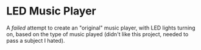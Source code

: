 # LED Music Player
A *failed* attempt to create an "original" music player, with LED lights turning on, based on the type of music played (didn't like this project, needed to pass a subject I hated).
